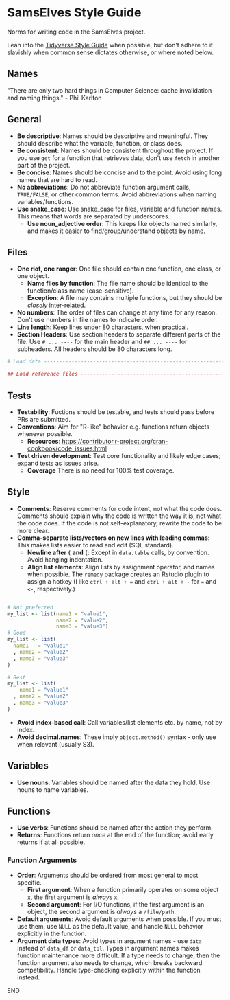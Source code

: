 # SamsElves Style Guide

Norms for writing code in the SamsElves project.

Lean into the [Tidyverse Style Guide](https://style.tidyverse.org) when possible, but don't adhere to it slavishly when common sense dictates otherwise, or where noted below.



## Names

"There are only two hard things in Computer Science: cache invalidation and naming things." - Phil Karlton



## General

- **Be descriptive**: Names should be descriptive and meaningful. They should describe what the variable, function, or class does.
- **Be consistent**: Names should be consistent throughout the project. If you use `get` for a function that retrieves data, don't use `fetch` in another part of the project.
- **Be concise**: Names should be concise and to the point. Avoid using long names that are hard to read.
- **No abbreviations**: Do not abbreviate function argument calls, `TRUE/FALSE`, or other common terms. Avoid abbreviations when naming variables/functions.
- **Use snake_case**: Use snake_case for files, variable and function names. This means that words are separated by underscores.
  - **Use noun_adjective order**: This keeps like objects named similarly, and makes it easier to find/group/understand objects by name.



## Files

- **One riot, one ranger**: One file should contain one function, one class, or one object. 
  - **Name files by function**: The file name should be identical to the function/class name (case-sensitive). 
  - **Exception**: A file may contains multiple functions, but they should be _closely_ inter-related.
- **No numbers**: The order of files can change at any time for any reason. Don't use numbers in file names to indicate order.
- **Line length**: Keep lines under 80 characters, when practical.
- **Section Headers**: Use section headers to separate different parts of the file. Use `# ... ----` for the main header and `## ... ----` for subheaders.  All headers should be 80 characters long.

```r
# Load data --------------------------------------------------------------------

## Load reference files --------------------------------------------------------
```



## Tests

- **Testability**: Fuctions should be testable, and tests should pass before PRs are submitted.
- **Conventions**: Aim for "R-like" behavior e.g. functions return objects whenever possible.
  - **Resources**: https://contributor.r-project.org/cran-cookbook/code_issues.html
- **Test driven development**: Test core functionality and likely edge cases; expand tests as issues arise.
  - **Coverage** There is no need for 100% test coverage.



## Style

- **Comments**: Reserve comments for code intent, not what the code does. Comments should explain why the code is written the way it is, not what the code does. If the code is not self-explanatory, rewrite the code to be more clear.
- **Comma-separate lists/vectors on new lines with leading commas**: This makes lists easier to read and edit (SQL standard).
   - **Newline after `(` and `[`**: Except in `data.table` calls, by convention.  Avoid hanging indentation.
   - **Align list elements**: Align lists by assignment operator, and names when possible. The `remedy` package creates an Rstudio plugin to assign a hotkey (I like `ctrl + alt + =` and `ctrl + alt + -` for `=` and `<-`, respectively.)

```r

# Not preferred
my_list <- list(name1 = "value1", 
                name2 = "value2", 
                name3 = "value3")
# Good
my_list <- list(
  name1   = "value1"
  , name2 = "value2"
  , name3 = "value3"
)

# Best
my_list <- list(
    name1 = "value1"
  , name2 = "value2"
  , name3 = "value3"
)
```

- **Avoid index-based call**: Call variables/list elements etc. by name, not by index.
- **Avoid decimal.names**: These imply `object.method()` syntax - only use when relevant (usually S3).



## Variables

- **Use nouns**: Variables should be named after the data they hold. Use nouns to name variables.


## Functions

- **Use verbs**: Functions should be named after the action they perform.
- **Returns**: Functions return _once_ at the end of the function; avoid early returns if at all possible.


### Function Arguments

- **Order**: Arguments should be ordered from most general to most specific.
  - **First argument**: When a function primarily operates on some object `x`, the first argument is _always_ `x`.
  - **Second argument**: For I/O functions, if the first argument is an object, the second argument is _always_ a `/file/path`.
- **Default arguments**: Avoid default arguments when possible. If you must use them, use `NULL` as the default value, and handle `NULL` behavior explicitly in the function.
- **Argument data types**: Avoid types in argument names - use `data` instead of `data_df` or `data_tbl`.  Types in argument names makes function maintenance more difficult.  If a type needs to change, then the function argument also needs to change, which breaks backward compatibility.  Handle type-checking explicitly within the function instead.

END
